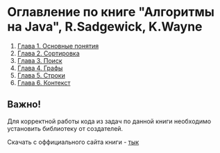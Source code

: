 # Оглавление по книге "Алгоритмы на Java", R.Sadgewick, K.Wayne

1. [Глава 1. Основные понятия](chapter1/README.md)
2. [Глава 2. Сортировка](chapter2/README.md)
3. [Глава 3. Поиск](chapter3/README.md)
4. [Глава 4. Графы](chapter4/README.md)
5. [Глава 5. Строки](chapter5/README.md)
6. [Глава 6. Контекст](chapter6/README.md)

## Важно!

Для корректной работы кода из задач по данной книги необходимо установить библиотеку от создателей. 

Скачать с оффициального сайта книги - [тык](https://algs4.cs.princeton.edu/code/algs4.jar)